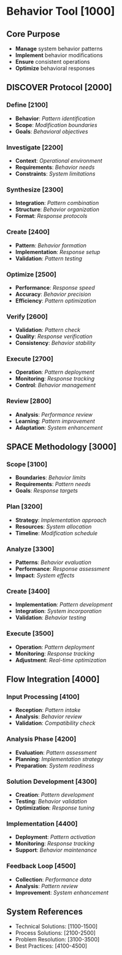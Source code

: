 # Behavior Tool [1000]

## Core Purpose
- **Manage** system behavior patterns
- **Implement** behavior modifications
- **Ensure** consistent operations
- **Optimize** behavioral responses

## DISCOVER Protocol [2000]

### Define [2100]
- **Behavior**: _Pattern identification_
- **Scope**: _Modification boundaries_
- **Goals**: _Behavioral objectives_

### Investigate [2200]
- **Context**: _Operational environment_
- **Requirements**: _Behavior needs_
- **Constraints**: _System limitations_

### Synthesize [2300]
- **Integration**: _Pattern combination_
- **Structure**: _Behavior organization_
- **Format**: _Response protocols_

### Create [2400]
- **Pattern**: _Behavior formation_
- **Implementation**: _Response setup_
- **Validation**: _Pattern testing_

### Optimize [2500]
- **Performance**: _Response speed_
- **Accuracy**: _Behavior precision_
- **Efficiency**: _Pattern optimization_

### Verify [2600]
- **Validation**: _Pattern check_
- **Quality**: _Response verification_
- **Consistency**: _Behavior stability_

### Execute [2700]
- **Operation**: _Pattern deployment_
- **Monitoring**: _Response tracking_
- **Control**: _Behavior management_

### Review [2800]
- **Analysis**: _Performance review_
- **Learning**: _Pattern improvement_
- **Adaptation**: _System enhancement_

## SPACE Methodology [3000]

### Scope [3100]
- **Boundaries**: _Behavior limits_
- **Requirements**: _Pattern needs_
- **Goals**: _Response targets_

### Plan [3200]
- **Strategy**: _Implementation approach_
- **Resources**: _System allocation_
- **Timeline**: _Modification schedule_

### Analyze [3300]
- **Patterns**: _Behavior evaluation_
- **Performance**: _Response assessment_
- **Impact**: _System effects_

### Create [3400]
- **Implementation**: _Pattern development_
- **Integration**: _System incorporation_
- **Validation**: _Behavior testing_

### Execute [3500]
- **Operation**: _Pattern deployment_
- **Monitoring**: _Response tracking_
- **Adjustment**: _Real-time optimization_

## Flow Integration [4000]

### Input Processing [4100]
- **Reception**: _Pattern intake_
- **Analysis**: _Behavior review_
- **Validation**: _Compatibility check_

### Analysis Phase [4200]
- **Evaluation**: _Pattern assessment_
- **Planning**: _Implementation strategy_
- **Preparation**: _System readiness_

### Solution Development [4300]
- **Creation**: _Pattern development_
- **Testing**: _Behavior validation_
- **Optimization**: _Response tuning_

### Implementation [4400]
- **Deployment**: _Pattern activation_
- **Monitoring**: _Response tracking_
- **Support**: _Behavior maintenance_

### Feedback Loop [4500]
- **Collection**: _Performance data_
- **Analysis**: _Pattern review_
- **Improvement**: _System enhancement_

## System References
- Technical Solutions: [1100-1500]
- Process Solutions: [2100-2500]
- Problem Resolution: [3100-3500]
- Best Practices: [4100-4500]